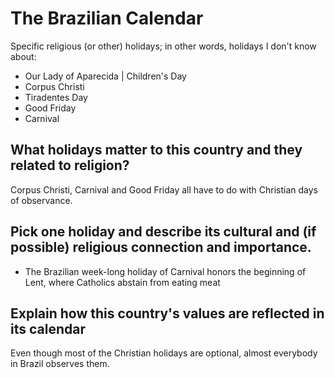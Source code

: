 # The Brazilian Calendar
Specific religious (or other) holidays; in other words, holidays I don't know about:
- Our Lady of Aparecida | Children's Day
- Corpus Christi
- Tiradentes Day
- Good Friday
- Carnival

## What holidays matter to this country and they related to religion?
Corpus Christi, Carnival and Good Friday all have to do with Christian days of observance. 

## Pick one holiday and describe its cultural and (if possible) religious connection and importance. 
- The Brazilian week-long holiday of Carnival honors the beginning of Lent, where Catholics abstain from eating meat

## Explain how this country's values are reflected in its calendar
Even though most of the Christian holidays are optional, almost everybody in Brazil observes them. 
